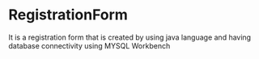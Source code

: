 # RegistrationForm
It is a registration form that is created by using java language and having database connectivity using MYSQL Workbench 

